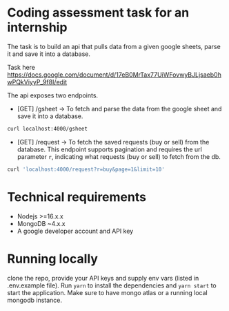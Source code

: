 # Coding assessment task for an internship

The task is to build an api that pulls data from a given google sheets, parse it and save it into a database.

Task here https://docs.google.com/document/d/17eB0MrTax77UiWFovwyBJLjsaeb0hwPQkViyyP_9f8I/edit

The api exposes two endpoints.
- [GET] /gsheet -> To fetch and parse the data from the google sheet and save it into a database.
```bash
curl localhost:4000/gsheet
```
- [GET] /request -> To fetch the saved requests (buy or sell) from the database.
This endpoint supports pagination and requires the url parameter `r`, indicating what requests (buy or sell) to fetch from the db.
```bash
curl 'localhost:4000/request?r=buy&page=1&limit=10'
```


# Technical requirements
- Nodejs >=16.x.x
- MongoDB ~4.x.x
- A google developer account and API key

# Running locally
clone the repo, provide your API keys and supply env vars (listed in .env.example file). Run `yarn` to install the dependencies and `yarn start` to start the application. Make sure to have mongo atlas or a running local mongodb instance.

